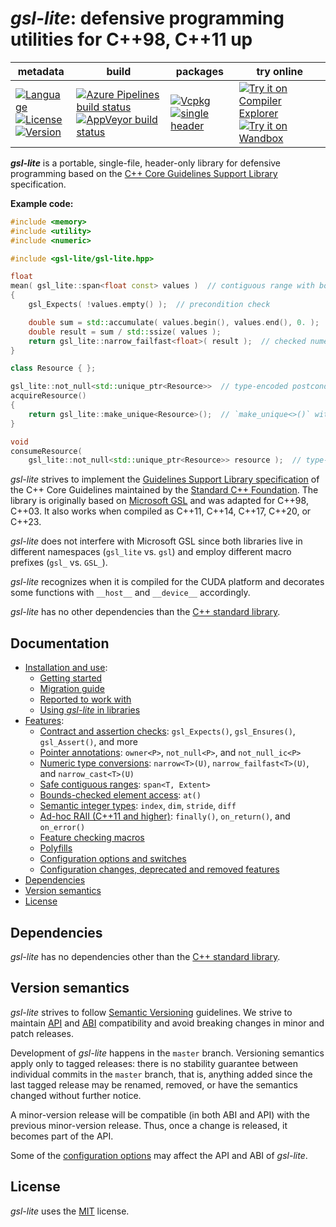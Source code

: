﻿# *gsl-lite*: defensive programming utilities for C++98, C++11 up


| metadata | build  | packages | try online |
| -------- | ------ | -------- | ---------- |
| [![Language](https://badgen.net/badge/C++/98,11+/blue)](https://en.wikipedia.org/wiki/C%2B%2B#Standardization) <br> [![License](https://badgen.net/github/license/gsl-lite/gsl-lite)](https://opensource.org/licenses/MIT) <br> [![Version](https://badgen.net/github/release/gsl-lite/gsl-lite)](https://github.com/gsl-lite/gsl-lite/releases)   |   [![Azure Pipelines build status](https://dev.azure.com/gsl-lite/gsl-lite/_apis/build/status/gsl-lite.gsl-lite?branchName=master)](https://dev.azure.com/gsl-lite/gsl-lite/_build/latest?definitionId=1&branchName=master) <br> [![AppVeyor build status](https://ci.appveyor.com/api/projects/status/1v6eqy68m8g7tm06?svg=true)](https://ci.appveyor.com/project/gsl-lite/gsl-lite)   |   [![Vcpkg](https://badgen.net/badge/latest/on%20Vcpkg/blue)](https://vcpkg.io/en/package/gsl-lite) <br> [![single header](https://badgen.net/badge/latest/single%20header/blue)](https://raw.githubusercontent.com/gsl-lite/gsl-lite/master/include/gsl/gsl-lite.hpp)   |   [![Try it on Compiler Explorer](https://badgen.net/badge/on/Compiler%20Explorer/blue)](https://gcc.godbolt.org/z/6frqr8PsK) <br> [![Try it on Wandbox](https://badgen.net/badge/on/Wandbox/blue)](https://wandbox.org/permlink/OIU7oseCTLsiNQ8A)   |


***gsl-lite*** is a portable, single-file, header-only library for defensive programming based on the [C++ Core Guidelines Support Library](https://isocpp.github.io/CppCoreGuidelines/CppCoreGuidelines#S-gsl) specification.

**Example code:**
```c++
#include <memory>
#include <utility>
#include <numeric>

#include <gsl-lite/gsl-lite.hpp>

float
mean( gsl_lite::span<float const> values )  // contiguous range with bounds checks
{
    gsl_Expects( !values.empty() );  // precondition check

    double sum = std::accumulate( values.begin(), values.end(), 0. );
    double result = sum / std::ssize( values );
    return gsl_lite::narrow_failfast<float>( result );  // checked numeric cast
}

class Resource { };

gsl_lite::not_null<std::unique_ptr<Resource>>  // type-encoded postcondition
acquireResource()
{
    return gsl_lite::make_unique<Resource>();  // `make_unique<>()` with non-nullable result
}

void
consumeResource(
    gsl_lite::not_null<std::unique_ptr<Resource>> resource );  // type-encoded precondition
```

*gsl-lite* strives to implement the [Guidelines Support Library specification](https://isocpp.github.io/CppCoreGuidelines/CppCoreGuidelines#S-gsl) of the C++ Core Guidelines
maintained by the [Standard C++ Foundation](https://isocpp.org/).
The library is originally based on [Microsoft GSL](https://github.com/microsoft/gsl) and was adapted for C++98, C++03. It also works when compiled as C++11, C++14, C++17, C++20, or C++23.

*gsl-lite* does not interfere with Microsoft GSL since both libraries live in different namespaces (`gsl_lite` vs. `gsl`) and employ different macro prefixes (`gsl_` vs. `GSL_`).

*gsl-lite* recognizes when it is compiled for the CUDA platform and decorates some functions with `__host__` and `__device__` accordingly.

*gsl-lite* has no other dependencies than the [C++ standard library](http://en.cppreference.com/w/cpp/header).


## Documentation

- [Installation and use](doc/Installation-and-use.md):
    - [Getting started](doc/Installation-and-use.md#getting-started)
    - [Migration guide](doc/Installation-and-use.md#migration-guide)
    - [Reported to work with](doc/Installation-and-use.md#reported-to-work-with)
    - [Using *gsl-lite* in libraries](#using-gsl-lite-in-libraries)
- [Features](doc/Features.md):
    - [Contract and assertion checks](doc/Features.md#contract-and-assertion-checks): `gsl_Expects()`, `gsl_Ensures()`, `gsl_Assert()`, and more
    - [Pointer annotations](doc/Features.md#pointer-annotations): `owner<P>`, `not_null<P>`, and `not_null_ic<P>`
    - [Numeric type conversions](doc/Features.md#numeric-type-conversions): `narrow<T>(U)`, `narrow_failfast<T>(U)`, and `narrow_cast<T>(U)`
    - [Safe contiguous ranges](doc/Features.md#safe-contiguous-ranges): `span<T, Extent>`
    - [Bounds-checked element access](doc/Features.md#bounds-checked-element-access): `at()`
    - [Semantic integer types](doc/Features.md#semantic-integer-types): `index`, `dim`, `stride`, `diff`
    - [Ad-hoc RAII (C++11 and higher)](doc/Features.md#ad-hoc-raii-c11-and-higher): `finally()`, `on_return()`, and `on_error()`
    - [Feature checking macros](doc/Features.md#feature-checking-macros)
    - [Polyfills](doc/Features.md#polyfills)
    - [Configuration options and switches](doc/Features.md#configuration-options-and-switches)
    - [Configuration changes, deprecated and removed features](doc/Features.md#configuration-changes-deprecated-and-removed-features)
- [Dependencies](#dependencies)
- [Version semantics](#version-semantics)
- [License](#license)


## Dependencies

*gsl-lite* has no dependencies other than the [C++ standard library](http://en.cppreference.com/w/cpp/header).


## Version semantics

*gsl-lite* strives to follow [Semantic Versioning](https://semver.org/) guidelines. We strive to maintain
[API](https://en.wikipedia.org/wiki/Application_programming_interface) and [ABI](https://en.wikipedia.org/wiki/Application_binary_interface) compatibility
and avoid breaking changes in minor and patch releases.

Development of *gsl-lite* happens in the `master` branch. Versioning semantics apply only to tagged releases: there is no stability guarantee between individual
commits in the `master` branch, that is, anything added since the last tagged release may be renamed, removed, or have the semantics changed without further notice.

A minor-version release will be compatible (in both ABI and API) with the previous minor-version release. Thus, once a change is released, it becomes part of the API.

Some of the [configuration options](doc/Features.md#configuration-options-and-switches) may affect the API and ABI of *gsl-lite*.


## License

*gsl-lite* uses the [MIT](LICENSE) license.
